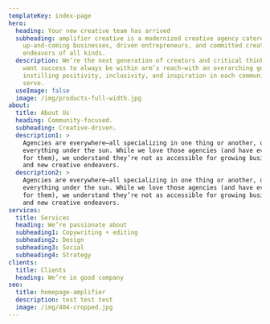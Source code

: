 ```yaml
---
templateKey: index-page
hero:
  heading: Your new creative team has arrived
  subheading: amplifier creative is a modernized creative agency catered toward
    up-and-coming businesses, driven entrepreneurs, and committed creative
    endeavors of all kinds.
  description: We’re the next generation of creators and critical thinkers who
    want success to always be within arm’s reach—with an overarching goal of
    instilling positivity, inclusivity, and inspiration in each community we
    serve.
  useImage: false
  image: /img/products-full-width.jpg
about:
  title: About Us
  heading: Community-focused.
  subheading: Creative-driven.
  description1: >
    Agencies are everywhere—all specializing in one thing or another, or
    everything under the sun. While we love those agencies (and have even worked
    for them), we understand they’re not as accessible for growing businesses
    and new creative endeavors.
  description2: >
    Agencies are everywhere—all specializing in one thing or another, or
    everything under the sun. While we love those agencies (and have even worked
    for them), we understand they’re not as accessible for growing businesses
    and new creative endeavors.
services:
  title: Services
  heading: We’re passionate about
  subheading1: Copywriting + editing
  subheading2: Design
  subheading3: Social
  subheading4: Strategy
clients:
  title: Clients
  heading: We’re in good company
seo:
  title: homepage-amplifier
  description: test test test
  image: /img/404-cropped.jpg
---
```

